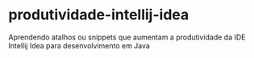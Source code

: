 # produtividade-intellij-idea
Aprendendo atalhos ou snippets que aumentam a produtividade da IDE Intellij Idea para desenvolvimento em Java
